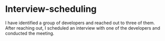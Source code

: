 # Interview-scheduling
I have identified a group of developers and reached out to three of them. After reaching out, I scheduled an interview with one of the developers and conducted the meeting.
